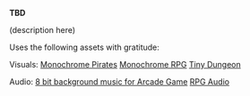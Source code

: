 **TBD**

(description here)

Uses the following assets with gratitude:

Visuals:
[Monochrome Pirates](https://kenney.nl/assets/monochrome-pirates)
[Monochrome RPG](https://kenney.nl/assets/monochrome-rpg)
[Tiny Dungeon](https://kenney.nl/assets/tiny-dungeon)

Audio:
[8 bit background music for Arcade Game](https://pixabay.com/music/video-games-8-bit-background-music-for-arcade-game-come-on-mario-164702/)
[RPG Audio](https://kenney.nl/assets/rpg-audio)